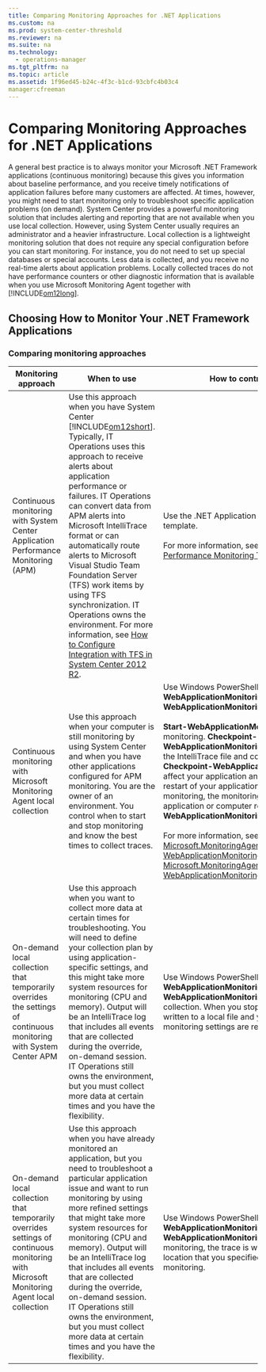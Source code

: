 ```yaml
---
title: Comparing Monitoring Approaches for .NET Applications
ms.custom: na
ms.prod: system-center-threshold
ms.reviewer: na
ms.suite: na
ms.technology: 
  - operations-manager
ms.tgt_pltfrm: na
ms.topic: article
ms.assetid: 1f96ed45-b24c-4f3c-b1cd-93cbfc4b03c4
manager:cfreeman
---
```

# Comparing Monitoring Approaches for .NET Applications
A general best practice is to always monitor your Microsoft .NET Framework applications \(continuous monitoring\) because this gives you information about baseline performance, and you receive timely notifications of application failures before many customers are affected. At times, however, you might need to start monitoring only to troubleshoot specific application problems \(on demand\). System Center provides a powerful monitoring solution that includes alerting and reporting that are not available when you use local collection. However, using System Center usually requires an administrator and a heavier infrastructure. Local collection is a lightweight monitoring solution that does not require any special configuration before you can start monitoring. For instance, you do not need to set up special databases or special accounts. Less data is collected, and you receive no real\-time alerts about application problems. Locally collected traces do not have performance counters or other diagnostic information that is available when you use Microsoft Monitoring Agent together with [!INCLUDE[om12long](../../om/manage//om12long_md.md)].  
  
## Choosing How to Monitor Your .NET Framework Applications  
  
### Comparing monitoring approaches  
  
|Monitoring approach|When to use|How to control monitoring|  
|-----------------------|---------------|-----------------------------|  
|Continuous monitoring with System Center Application Performance Monitoring \(APM\)|Use this approach when you have System Center [!INCLUDE[om12short](../../om/manage//om12short_md.md)]. Typically, IT Operations uses this approach to receive alerts about application performance or failures. IT Operations can convert data from APM alerts into Microsoft IntelliTrace format or can automatically route alerts to Microsoft Visual Studio Team Foundation Server \(TFS\) work items by using TFS synchronization. IT Operations owns the environment. For more information, see [How to Configure Integration with TFS in System Center 2012 R2](../../om/manage/How-to-Configure-Integration-with-TFS-in-System-Center-2012-R2.md).|Use the .NET Application Performance Monitoring template.<br /><br />For more information, see [.NET Application Performance Monitoring Template](http://go.microsoft.com/fwlink/?LinkID=230647)|  
|Continuous monitoring with Microsoft Monitoring Agent local collection|Use this approach when your computer is still monitoring by using System Center and when you have other applications configured for APM monitoring. You are the owner of an environment. You control when to start and stop monitoring and know the best times to collect traces.|Use Windows PowerShell cmdlets **Start\-WebApplicationMonitoring** and **Checkpoint\-WebApplicationMonitoring**.<br /><br />**Start\-WebApplicationMonitoring** starts monitoring. **Checkpoint\-WebApplicationMonitoring** collects a snapshot of the IntelliTrace file and continues monitoring. **Checkpoint\-WebApplicationMonitoring** does not affect your application and does not require a restart of your application. After you start monitoring, the monitoring will continue even if your application or computer restarts. **Stop\-WebApplicationMonitoring** stops monitoring.<br /><br />For more information, see [Microsoft.MonitoringAgent.PowerShell.Start\-WebApplicationMonitoring](http://go.microsoft.com/fwlink/?LinkID=313686) and [Microsoft.MonitoringAgent.PowerShell.Checkpoint\-WebApplicationMonitoring](http://go.microsoft.com/fwlink/?LinkID=313684).|  
|On\-demand local collection that temporarily overrides the settings of continuous monitoring with System Center APM|Use this approach when you want to collect more data at certain times for troubleshooting. You will need to define your collection plan by using application\-specific settings, and this might take more system resources for monitoring \(CPU and memory\). Output will be an IntelliTrace log that includes all events that are collected during the override, on\-demand session. IT Operations still owns the environment, but you must collect more data at certain times and you have the flexibility.|Use Windows PowerShell cmdlets **Start\-WebApplicationMonitoring** and **Stop\-WebApplicationMonitoring** to enable local collection. When you stop monitoring, the trace is written to a local file and your System Center APM monitoring settings are restored.|  
|On\-demand local collection that temporarily overrides settings of continuous monitoring with Microsoft Monitoring Agent local collection|Use this approach when you have already monitored an application, but you need to troubleshoot a particular application issue and want to run monitoring by using more refined settings that might take more system resources for monitoring \(CPU and memory\). Output will be an IntelliTrace log that includes all events that are collected during the override, on\-demand session. IT Operations still owns the environment, but you must collect more data at certain times and you have the flexibility.|Use Windows PowerShell cmdlets **Start\-WebApplicationMonitoring** and **Stop\-WebApplicationMonitoring**. When you stop monitoring, the trace is written to a local file in the location that you specified when you started monitoring.|  
  
